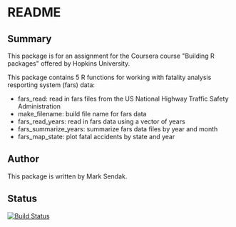 # README
## Summary
This package is for an assignment for the Coursera course "Building R packages" offered by Hopkins University.

This package contains 5 R functions for working with fatality analysis resporting system (fars) data:
- fars_read: read in fars files from the US National Highway Traffic Safety Administration
- make_filename: build file name for fars data
- fars_read_years: read in fars data using a vector of years
- fars_summarize_years: summarize fars data files by year and month
- fars_map_state: plot fatal accidents by state and year

## Author
This package is written by Mark Sendak.

## Status
[![Build Status](https://travis-ci.org/marksendak/courseratestv1.svg?branch=master)](https://travis-ci.org/marksendak/courseratestv1)
